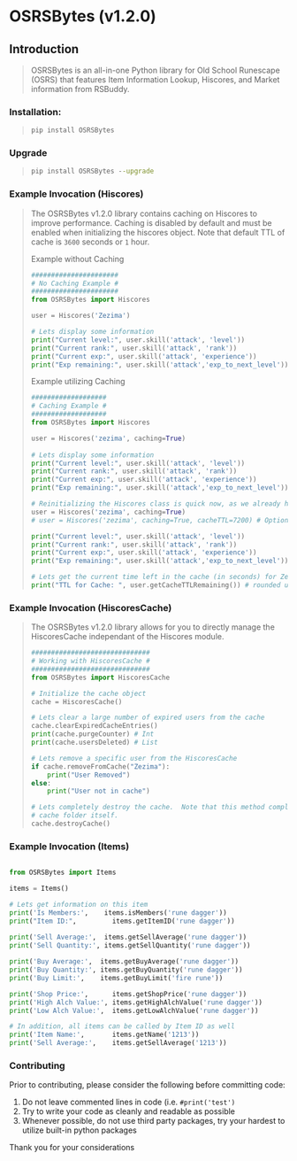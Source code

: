 # OSRSBytes (v1.2.0)

## Introduction
> 
> OSRSBytes is an all-in-one Python library for Old School Runescape (OSRS) that features Item Information Lookup, Hiscores, and Market information from RSBuddy.
 
### Installation:
> ```cmd
> pip install OSRSBytes
> ```

### Upgrade
> ```cmd
> pip install OSRSBytes --upgrade
> ```

### Example Invocation (Hiscores)
> The OSRSBytes v1.2.0 library contains caching on Hiscores to improve performance.  Caching is disabled by default and must be enabled when initializing the hiscores object.  Note that default TTL of cache is `3600` seconds or `1` hour.
> 
> Example without Caching
> ```python
> ######################
> # No Caching Example #
> ######################
> from OSRSBytes import Hiscores
> 
> user = Hiscores('Zezima')
> 
> # Lets display some information
> print("Current level:", user.skill('attack', 'level'))
> print("Current rank:", user.skill('attack', 'rank'))
> print("Current exp:", user.skill('attack', 'experience'))
> print("Exp remaining:", user.skill('attack','exp_to_next_level'))
> ```
> 
> Example utilizing Caching
> ```python
> ###################
> # Caching Example #
> ###################
> from OSRSBytes import Hiscores
> 
> user = Hiscores('zezima', caching=True)
>  
> # Lets display some information
> print("Current level:", user.skill('attack', 'level'))
> print("Current rank:", user.skill('attack', 'rank'))
> print("Current exp:", user.skill('attack', 'experience'))
> print("Exp remaining:", user.skill('attack','exp_to_next_level'))
> 
> # Reinitializing the Hiscores class is quick now, as we already have the information cached
> user = Hiscores('zezima', caching=True)
> # user = Hiscores('zezima', caching=True, cacheTTL=7200) # Optional custom cacheTTL
> 
> print("Current level:", user.skill('attack', 'level'))
> print("Current rank:", user.skill('attack', 'rank'))
> print("Current exp:", user.skill('attack', 'experience'))
> print("Exp remaining:", user.skill('attack','exp_to_next_level'))
> 
> # Lets get the current time left in the cache (in seconds) for Zezima
> print("TTL for Cache: ", user.getCacheTTLRemaining()) # rounded up to nearest second
> ```

### Example Invocation (HiscoresCache)
> The OSRSBytes v1.2.0 library allows for you to directly manage the HiscoresCache independant of the Hiscores module.
> ```python
> ##############################
> # Working with HiscoresCache #
> ##############################
> from OSRSBytes import HiscoresCache
> 
> # Initialize the cache object
> cache = HiscoresCache()
> 
> # Lets clear a large number of expired users from the cache
> cache.clearExpiredCacheEntries()
> print(cache.purgeCounter) # Int
> print(cache.usersDeleted) # List
> 
> # Lets remove a specific user from the HiscoresCache
> if cache.removeFromCache("Zezima"):
>     print("User Removed")
> else:
>     print("User not in cache")
> 
> # Lets completely destroy the cache.  Note that this method completed removes the cache files as well as the
> # cache folder itself.
> cache.destroyCache()
> ```

### Example Invocation (Items)
```python

from OSRSBytes import Items

items = Items()

# Lets get information on this item
print('Is Members:',    items.isMembers('rune dagger'))
print("Item ID:",         items.getItemID('rune dagger'))
    
print('Sell Average:',  items.getSellAverage('rune dagger'))
print('Sell Quantity:', items.getSellQuantity('rune dagger'))

print('Buy Average:',  items.getBuyAverage('rune dagger'))
print('Buy Quantity:', items.getBuyQuantity('rune dagger'))
print('Buy Limit:',    items.getBuyLimit('fire rune'))

print('Shop Price:',      items.getShopPrice('rune dagger'))
print('High Alch Value:', items.getHighAlchValue('rune dagger'))
print('Low Alch Value:',  items.getLowAlchValue('rune dagger'))

# In addition, all items can be called by Item ID as well
print('Item Name:',       items.getName('1213'))
print('Sell Average:',    items.getSellAverage('1213'))
```

### Contributing

Prior to contributing, please consider the following before committing code:

1. Do not leave commented lines in code (i.e. `#print('test')`
1. Try to write your code as cleanly and readable as possible
1. Whenever possible, do not use third party packages, try your hardest to utilize built-in python packages

Thank you for your considerations
